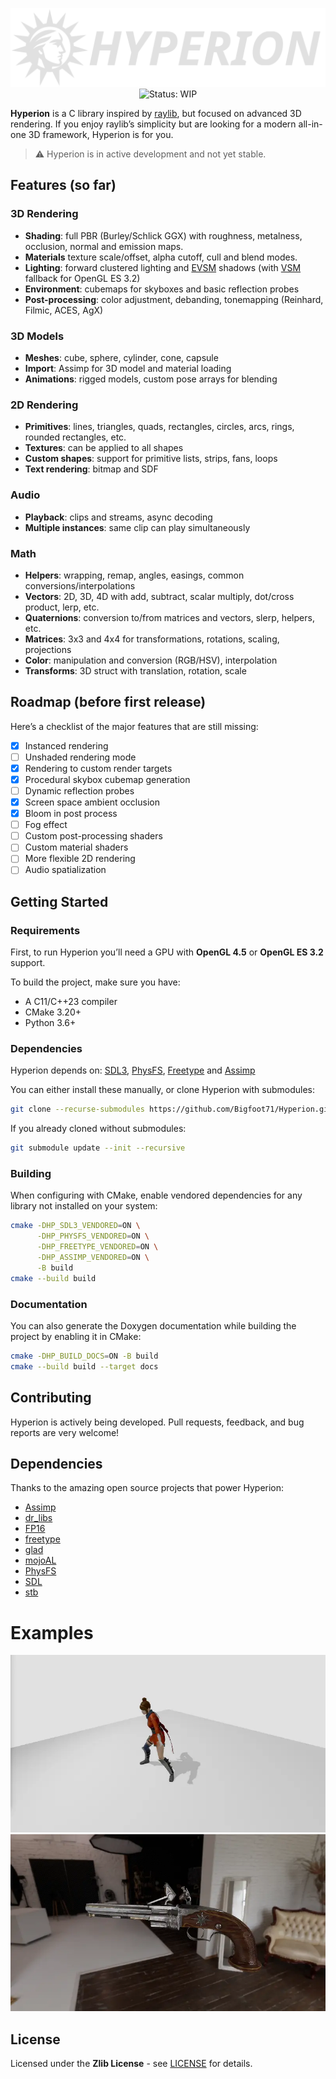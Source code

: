 <p align="center">
  <img src="media/logo.png" alt="Hyperion Logo" width="800"/>
  <br>
  <img src="https://img.shields.io/badge/status-WIP-yellow" alt="Status: WIP"/>
</p>

**Hyperion** is a C library inspired by [raylib](https://www.raylib.com/), but focused on advanced 3D rendering. If you enjoy raylib’s simplicity but are looking for a modern all-in-one 3D framework, Hyperion is for you.

> ⚠️ Hyperion is in active development and not yet stable.

## Features (so far)

### 3D Rendering

* **Shading**: full PBR (Burley/Schlick GGX) with roughness, metalness, occlusion, normal and emission maps.
* **Materials** texture scale/offset, alpha cutoff, cull and blend modes.
* **Lighting**: forward clustered lighting and [EVSM](https://martincap.io/projects/evsm/) shadows (with [VSM](https://pierremezieres.github.io/site-co-master/references/vsm_paper.pdf) fallback for OpenGL ES 3.2)
* **Environment**: cubemaps for skyboxes and basic reflection probes
* **Post-processing**: color adjustment, debanding, tonemapping (Reinhard, Filmic, ACES, AgX)

### 3D Models

* **Meshes**: cube, sphere, cylinder, cone, capsule
* **Import**: Assimp for 3D model and material loading
* **Animations**: rigged models, custom pose arrays for blending

### 2D Rendering

* **Primitives**: lines, triangles, quads, rectangles, circles, arcs, rings, rounded rectangles, etc.
* **Textures**: can be applied to all shapes
* **Custom shapes**: support for primitive lists, strips, fans, loops
* **Text rendering**: bitmap and SDF

### Audio

* **Playback**: clips and streams, async decoding
* **Multiple instances**: same clip can play simultaneously

### Math

* **Helpers**: wrapping, remap, angles, easings, common conversions/interpolations
* **Vectors**: 2D, 3D, 4D with add, subtract, scalar multiply, dot/cross product, lerp, etc.
* **Quaternions**: conversion to/from matrices and vectors, slerp, helpers, etc.
* **Matrices**: 3x3 and 4x4 for transformations, rotations, scaling, projections
* **Color**: manipulation and conversion (RGB/HSV), interpolation
* **Transforms**: 3D struct with translation, rotation, scale

## Roadmap (before first release)

Here’s a checklist of the major features that are still missing:

- [x] Instanced rendering
- [ ] Unshaded rendering mode
- [x] Rendering to custom render targets
- [x] Procedural skybox cubemap generation
- [ ] Dynamic reflection probes
- [x] Screen space ambient occlusion
- [x] Bloom in post process
- [ ] Fog effect
- [ ] Custom post-processing shaders
- [ ] Custom material shaders
- [ ] More flexible 2D rendering
- [ ] Audio spatialization

## Getting Started

### Requirements
First, to run Hyperion you’ll need a GPU with **OpenGL 4.5** or **OpenGL ES 3.2** support.

To build the project, make sure you have:
- A C11/C++23 compiler
- CMake 3.20+
- Python 3.6+

### Dependencies
Hyperion depends on: [SDL3](https://github.com/libsdl-org/SDL), [PhysFS](https://github.com/icculus/physfs), [Freetype](https://github.com/freetype/freetype) and [Assimp](https://github.com/assimp/assimp)

You can either install these manually, or clone Hyperion with submodules:
```bash
git clone --recurse-submodules https://github.com/Bigfoot71/Hyperion.git
````

If you already cloned without submodules:

```bash
git submodule update --init --recursive
```

### Building

When configuring with CMake, enable vendored dependencies for any library not installed on your system:

```bash
cmake -DHP_SDL3_VENDORED=ON \
      -DHP_PHYSFS_VENDORED=ON \
      -DHP_FREETYPE_VENDORED=ON \
      -DHP_ASSIMP_VENDORED=ON \
      -B build
cmake --build build
```

### Documentation

You can also generate the Doxygen documentation while building the project by enabling it in CMake:
```bash
cmake -DHP_BUILD_DOCS=ON -B build
cmake --build build --target docs
```

## Contributing

Hyperion is actively being developed. Pull requests, feedback, and bug reports are very welcome!

## Dependencies

Thanks to the amazing open source projects that power Hyperion:
  - [Assimp](https://assimp.org/)
  - [dr_libs](https://github.com/mackron/dr_libs)
  - [FP16](https://github.com/Maratyszcza/FP16)
  - [freetype](https://freetype.org/)
  - [glad](https://gen.glad.sh/)
  - [mojoAL](https://icculus.org/mojoAL/)
  - [PhysFS](https://icculus.org/physfs/)
  - [SDL](https://www.libsdl.org/)
  - [stb](https://github.com/nothings/stb)

# Examples

![demo1](media/demo1.webp)
![demo2](media/demo2.webp)

## License

Licensed under the **Zlib License** - see [LICENSE](LICENSE) for details.
